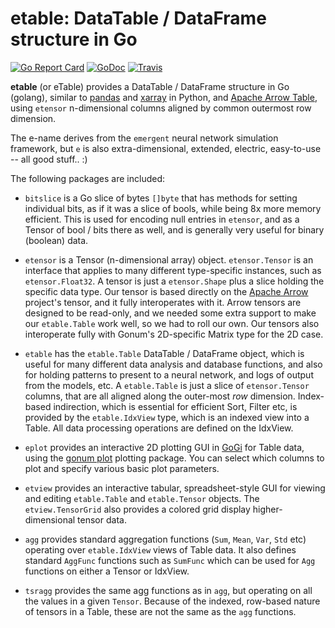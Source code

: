 # etable: DataTable / DataFrame structure in Go

[![Go Report Card](https://goreportcard.com/badge/github.com/emer/etable)](https://goreportcard.com/report/github.com/emer/etable)
[![GoDoc](https://godoc.org/github.com/emer/etable?status.svg)](https://godoc.org/github.com/emer/etable)
[![Travis](https://travis-ci.com/emer/etable.svg?branch=master)](https://travis-ci.com/emer/etable)

 **etable** (or eTable) provides a DataTable / DataFrame structure in Go (golang), similar to [pandas](https://pandas.pydata.org/) and [xarray](http://xarray.pydata.org/en/stable/) in Python, and [Apache Arrow Table](https://github.com/apache/arrow/tree/master/go/arrow/array/table.go), using `etensor` n-dimensional columns aligned by common outermost row dimension.

The e-name derives from the `emergent` neural network simulation framework, but `e` is also extra-dimensional, extended, electric, easy-to-use -- all good stuff.. :)

The following packages are included:

* `bitslice` is a Go slice of bytes `[]byte` that has methods for setting individual bits, as if it was a slice of bools, while being 8x more memory efficient.  This is used for encoding null entries in  `etensor`, and as a Tensor of bool / bits there as well, and is generally very useful for binary (boolean) data.

* `etensor` is a Tensor (n-dimensional array) object.  `etensor.Tensor` is an interface that applies to many different type-specific instances, such as `etensor.Float32`.  A tensor is just a `etensor.Shape` plus a slice holding the specific data type.  Our tensor is based directly on the [Apache Arrow](https://github.com/apache/arrow/tree/master/go) project's tensor, and it fully interoperates with it.  Arrow tensors are designed to be read-only, and we needed some extra support to make our `etable.Table` work well, so we had to roll our own.  Our tensors also interoperate fully with Gonum's 2D-specific Matrix type for the 2D case.

* `etable` has the `etable.Table` DataTable / DataFrame object, which is useful for many different data analysis and database functions, and also for holding patterns to present to a neural network, and logs of output from the models, etc.  A `etable.Table` is just a slice of `etensor.Tensor` columns, that are all aligned along the outer-most *row* dimension.  Index-based indirection, which is essential for efficient Sort, Filter etc, is provided by the `etable.IdxView` type, which is an indexed view into a Table.  All data processing operations are defined on the IdxView.

* `eplot` provides an interactive 2D plotting GUI in [GoGi](https://github.com/goki/gi) for Table data, using the [gonum plot](https://github.com/gonum/plot) plotting package.  You can select which columns to plot and specify various basic plot parameters.

* `etview` provides an interactive tabular, spreadsheet-style GUI for viewing and editing `etable.Table` and `etable.Tensor` objects.  The `etview.TensorGrid` also provides a colored grid display higher-dimensional tensor data.

* `agg` provides standard aggregation functions (`Sum`, `Mean`, `Var`, `Std` etc) operating over `etable.IdxView` views of Table data.  It also defines standard `AggFunc` functions such as `SumFunc` which can be used for `Agg` functions on either a Tensor or IdxView.

* `tsragg` provides the same agg functions as in `agg`, but operating on all the values in a given `Tensor`.  Because of the indexed, row-based nature of tensors in a Table, these are not the same as the `agg` functions.

